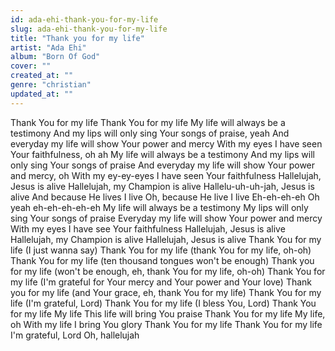 ```yaml
---
id: ada-ehi-thank-you-for-my-life
slug: ada-ehi-thank-you-for-my-life
title: "Thank you for my life"
artist: "Ada Ehi"
album: "Born Of God"
cover: ""
created_at: ""
genre: "christian"
updated_at: ""
---
```


Thank You for my life
Thank You for my life
My life will always be a testimony
And my lips will only sing Your songs of praise, yeah
And everyday my life will show Your power and mercy
With my eyes I have seen Your faithfulness, oh ah
My life will always be a testimony
And my lips will only sing Your songs of praise
And everyday my life will show Your power and mercy, oh
With my ey-ey-eyes I have seen Your faithfulness
Hallelujah, Jesus is alive
Hallelujah, my Champion is alive
Hallelu-uh-uh-jah, Jesus is alive
And because He lives I live
Oh, because He live I live
Eh-eh-eh-eh
Oh yeah eh-eh-eh-eh-eh
My life will always be a testimony
My lips will only sing Your songs of praise
Everyday my life will show Your power and mercy
With my eyes I have see Your faithfulness
Hallelujah, Jesus is alive
Hallelujah, my Champion is alive
Hallelujah, Jesus is alive
Thank You for my life (I just wanna say)
Thank You for my life (thank You for my life, oh-oh)
Thank You for my life (ten thousand tongues won't be enough)
Thank you for my life (won't be enough, eh, thank You for my life, oh-oh)
Thank You for my life (I'm grateful for Your mercy and Your power and Your love)
Thank you for my life (and Your grace, eh, thank You for my life)
Thank You for my life (I'm grateful, Lord)
Thank You for my life (I bless You, Lord)
Thank You for my life
My life
This life will bring You praise
Thank You for my life
My life, oh
With my life I bring You glory
Thank You for my life
Thank You for my life
I'm grateful, Lord
Oh, hallelujah